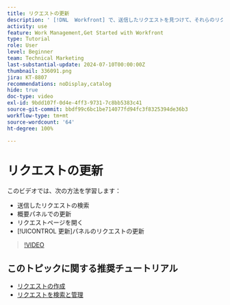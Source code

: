 ```yaml
---
title: リクエストの更新
description: ' [!DNL  Workfront] で、送信したリクエストを見つけて、それらのリクエストを更新する方法を説明します。'
activity: use
feature: Work Management,Get Started with Workfront
type: Tutorial
role: User
level: Beginner
team: Technical Marketing
last-substantial-update: 2024-07-10T00:00:00Z
thumbnail: 336091.png
jira: KT-8807
recommendations: noDisplay,catalog
hide: true
doc-type: video
exl-id: 9bdd107f-0d4e-4ff3-9731-7c8bb5383c41
source-git-commit: bbdf99c6bc1be714077fd94fc3f8325394de36b3
workflow-type: tm+mt
source-wordcount: '64'
ht-degree: 100%

---
```


# リクエストの更新

このビデオでは、次の方法を学習します：

* 送信したリクエストの検索
* 概要パネルでの更新
* リクエストページを開く
* [!UICONTROL 更新]パネルのリクエストの更新

>[!VIDEO](https://video.tv.adobe.com/v/336091/?quality=12&learn=on&enablevpops=1)

## このトピックに関する推奨チュートリアル

* [リクエストの作成](/help/manage-work/issues-requests/make-a-request.md)
* [リクエストを検索と管理](/help/manage-work/issues-requests/find-requests.md)
